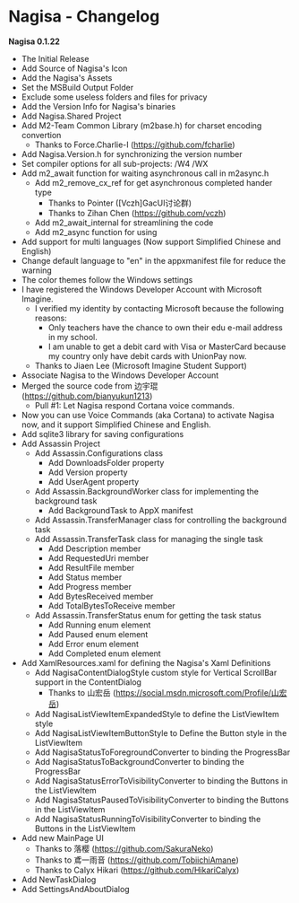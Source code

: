﻿# Nagisa - Changelog

**Nagisa 0.1.22**
- The Initial Release
- Add Source of Nagisa's Icon
- Add the Nagisa's Assets
- Set the MSBuild Output Folder
- Exclude some useless folders and files for privacy
- Add the Version Info for Nagisa's binaries
- Add Nagisa.Shared Project
- Add M2-Team Common Library (m2base.h) for charset encoding convertion
  - Thanks to Force.Charlie-I (https://github.com/fcharlie)
- Add Nagisa.Version.h for synchronizing the version number
- Set compiler options for all sub-projects: /W4 /WX
- Add m2_await function for waiting asynchronous call in m2async.h
  - Add m2_remove_cx_ref for get asynchronous completed hander type 
    - Thanks to Pointer ([Vczh]GacUI讨论群)
	- Thanks to Zihan Chen (https://github.com/vczh)
  - Add m2_await_internal for streamlining the code
  - Add m2_async function for using
- Add support for multi languages (Now support Simplified Chinese and English)
- Change default language to "en" in the appxmanifest file for reduce the
  warning
- The color themes follow the Windows settings
- I have registered the Windows Developer Account with Microsoft Imagine.
  - I verified my identity by contacting Microsoft because the following 
    reasons:
    - Only teachers have the chance to own their edu e-mail address in my 
	  school.
	- I am unable to get a debit card with Visa or MasterCard because my 
	  country only have debit cards with UnionPay now.
  - Thanks to Jiaen Lee (Microsoft Imagine Student Support)
- Associate Nagisa to the Windows Developer Account
- Merged the source code from 边宇琨 (https://github.com/bianyukun1213)
  - Pull #1: Let Nagisa respond Cortana voice commands.
- Now you can use Voice Commands (aka Cortana) to activate Nagisa now, and it 
  support Simplified Chinese and English.
- Add sqlite3 library for saving configurations
- Add Assassin Project
  - Add Assassin.Configurations class
    - Add DownloadsFolder property
    - Add Version property
    - Add UserAgent property
  - Add Assassin.BackgroundWorker class for implementing the background task
    - Add BackgroundTask to AppX manifest
  - Add Assassin.TransferManager class for controlling the background task
  - Add Assassin.TransferTask class for managing the single task
    - Add Description member
    - Add RequestedUri member
    - Add ResultFile member
    - Add Status member
    - Add Progress member
    - Add BytesReceived member
    - Add TotalBytesToReceive member
  - Add Assassin.TransferStatus enum for getting the task status
    - Add Running enum element
    - Add Paused enum element
    - Add Error enum element
    - Add Completed enum element
- Add XamlResources.xaml for defining the Nagisa's Xaml Definitions
  - Add NagisaContentDialogStyle custom style for Vertical ScrollBar support in 
    the ContentDialog
    - Thanks to 山宏岳 (https://social.msdn.microsoft.com/Profile/山宏岳)
  - Add NagisaListViewItemExpandedStyle to define the ListViewItem style
  - Add NagisaListViewItemButtonStyle to Define the Button style in the ListViewItem
  - Add NagisaStatusToForegroundConverter to binding the ProgressBar
  - Add NagisaStatusToBackgroundConverter to binding the ProgressBar
  - Add NagisaStatusErrorToVisibilityConverter to binding the Buttons in the ListViewItem
  - Add NagisaStatusPausedToVisibilityConverter to binding the Buttons in the ListViewItem
  - Add NagisaStatusRunningToVisibilityConverter to binding the Buttons in the ListViewItem
- Add new MainPage UI 
  - Thanks to 落樱 (https://github.com/SakuraNeko)
  - Thanks to 鳶一雨音 (https://github.com/TobiichiAmane)
  - Thanks to Calyx Hikari (https://github.com/HikariCalyx)
- Add NewTaskDialog
- Add SettingsAndAboutDialog
